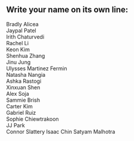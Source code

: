 ## Write your name on its own line:   
Bradly Alicea   
Jaypal Patel    
Irith Chaturvedi      
Rachel Li    
Keon Kim    
Shenhua Zhang      
Jinu Jung    
Ulysses Martinez Fermin   
Natasha Nangia    
Ashka Rastogi        
Xinxuan Shen        
Alex Soja    
Sammie Brish    
Carter Kim   
Gabriel Ruiz     
Sophie Chiewtrakoon       
JJ Park   
Connor Slattery
Isaac Chin
Satyam Malhotra
